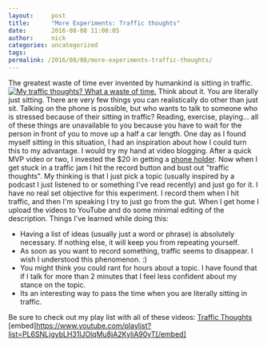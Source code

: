 ```yaml
---
layout:     post
title:      "More Experiments: Traffic thoughts"
date:       2016-08-08 11:08:05
author:     nick
categories: uncategorized
tags:  
permalink: /2016/08/08/more-experiments-traffic-thoughts/
---
```

The greatest waste of time ever invented by humankind is sitting in traffic. [![My traffic thoughts? What a waste of time.](https://ironboundsoftware.com/blog-imgs/uploads/2016/07/photo_47510_20151009-744x558.jpg)](https://ironboundsoftware.com/blog-imgs/uploads/2016/07/photo_47510_20151009.jpg) Think about it. You are literally just sitting. There are very few things you can realistically do other than just sit. Talking on the phone is possible, but who wants to talk to someone who is stressed because of their sitting in traffic? Reading, exercise, playing... all of these things are unavailable to you because you have to wait for the person in front of you to move up a half a car length. One day as I found myself sitting in this situation, I had an inspiration about how I could turn this to my advantage. I would try my hand at video blogging. After a quick MVP video or two, I invested the $20 in getting a [phone holder](http://amzn.to/29TmZuj). Now when I get stuck in a traffic jam I hit the record button and bust out "traffic thoughts". My thinking is that I just pick a topic (usually inspired by a podcast I just listened to or something I've read recently) and just go for it. I have no real set objective for this experiment. I record them when I hit traffic, and then I'm speaking I try to just go from the gut. When I get home I upload the videos to YouTube and do some minimal editing of the description. Things I've learned while doing this: 

  * Having a list of ideas (usually just a word or phrase) is absolutely necessary. If nothing else, it will keep you from repeating yourself.
  * As soon as you want to record something, traffic seems to disappear. I wish I understood this phenomenon. :)
  * You might think you could rant for hours about a topic. I have found that if I talk for more than 2 minutes that I feel less confident about my stance on the topic.
  * Its an interesting way to pass the time when you are literally sitting in traffic.

Be sure to check out my play list with all of these videos: [Traffic Thoughts](https://www.youtube.com/playlist?list=PL6SNLjgybLH31lJOlqMu8jA2KyliA90yT) [embed]https://www.youtube.com/playlist?list=PL6SNLjgybLH31lJOlqMu8jA2KyliA90yT[/embed]  
